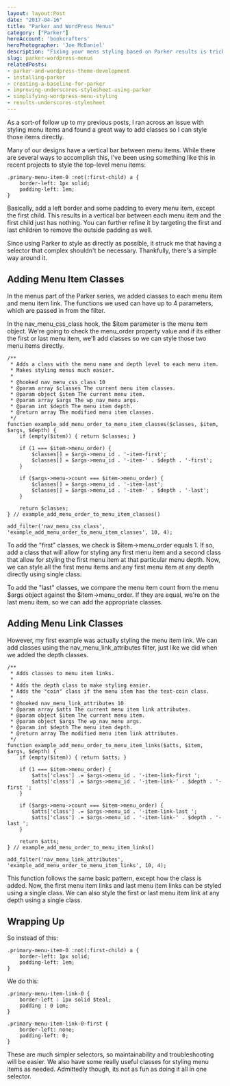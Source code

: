 ```yaml
---
layout: layout:Post
date: "2017-04-16"
title: "Parker and WordPress Menus"
category: ["Parker"]
heroAccount: 'bookcrafters'
heroPhotographer: 'Joe McDaniel'
description: "Fixing your mens styling based on Parker results is tricky, but this article shows you how."
slug: parker-wordpress-menus
relatedPosts:
- parker-and-wordpress-theme-development
- installing-parker
- creating-a-baseline-for-parker
- improving-underscores-stylesheet-using-parker
- simplifying-wordpress-menu-styling
- results-underscores-stylesheet
---
```


As a sort-of follow up to my previous posts, I ran across an issue with styling menu items and found a great way to add classes so I can style those items directly.

Many of our designs have a vertical bar between menu items. While there are several ways to accomplish this, I've been using something like this in recent projects to style the top-level menu items:

```astro
.primary-menu-item-0 :not(:first-child) a {
    border-left: 1px solid; 
    padding-left: 1em;
}
```

Basically, add a left border and some padding to every menu item, except the first child. This results in a vertical bar between each menu item and the first child just has nothing. You can further refine it by targeting the first and last children to remove the outside padding as well.

Since using Parker to style as directly as possible, it struck me that having a selector that complex shouldn't be necessary. Thankfully, there's a simple way around it.

## Adding Menu Item Classes

In the menus part of the Parker series, we added classes to each menu item and menu item link. The functions we used can have up to 4 parameters, which are passed in from the filter.

In the nav_menu_css_class hook, the $item parameter is the menu item object. We're going to check the menu_order property value and if its either the first or last menu item, we'll add classes so we can style those two menu items directly.

```astro
/**
 * Adds a class with the menu name and depth level to each menu item.
 * Makes styling menus much easier.
 *
 * @hooked nav_menu_css_class 10  
 * @param array $classes The current menu item classes.
 * @param object $item The current menu item.
 * @param array $args The wp_nav_menu args.
 * @param int $depth The menu item depth.
 * @return array The modified menu item classes.
 */
function example_add_menu_order_to_menu_item_classes($classes, $item, $args, $depth) {
    if (empty($item)) { return $classes; }

    if (1 === $item->menu_order) {
        $classes[] = $args->menu_id . '-item-first';  
        $classes[] = $args->menu_id . '-item-' . $depth . '-first';  
    }

    if ($args->menu->count === $item->menu_order) {
        $classes[] = $args->menu_id . '-item-last';
        $classes[] = $args->menu_id . '-item-' . $depth . '-last';
    }

    return $classes;
} // example_add_menu_order_to_menu_item_classes()

add_filter('nav_menu_css_class', 'example_add_menu_order_to_menu_item_classes', 10, 4);
```

To add the "first" classes, we check is $item->menu_order equals 1. If so, add a class that will allow for styling any first menu item and a second class that allow for styling the first menu item at that particular menu depth. Now, we can style all the first menu items and any first menu item at any depth directly using single class.

To add the "last" classes, we compare the menu item count from the menu $args object against the $item->menu_order. If they are equal, we're on the last menu item, so we can add the appropriate classes.

## Adding Menu Link Classes

However, my first example was actually styling the menu item link. We can add classes using the nav_menu_link_attributes filter, just like we did when we added the depth classes.

```astro
/**
 * Adds classes to menu item links.
 *
 * Adds the depth class to make styling easier.
 * Adds the "coin" class if the menu item has the text-coin class.
 *
 * @hooked nav_menu_link_attributes 10
 * @param array $atts The current menu item link attributes.
 * @param object $item The current menu item.
 * @param object $args The wp_nav_menu args.
 * @param int $depth The menu item depth.
 * @return array The modified menu item link attributes.
 */
function example_add_menu_order_to_menu_item_links($atts, $item, $args, $depth) {
    if (empty($item)) { return $atts; }

    if (1 === $item->menu_order) { 
        $atts['class'] .= $args->menu_id . '-item-link-first ';
        $atts['class'] .= $args->menu_id . '-item-link-' . $depth . '-first ';
    }
	
    if ($args->menu->count === $item->menu_order) {
        $atts['class'] .= $args->menu_id . '-item-link-last ';
        $atts['class'] .= $args->menu_id . '-item-link-' . $depth . '-last ';	
    } 
	
    return $atts;
} // example_add_menu_order_to_menu_item_links()

add_filter('nav_menu_link_attributes', 'example_add_menu_order_to_menu_item_links', 10, 4);
```

This function follows the same basic pattern, except how the class is added. Now, the first menu item links and last menu item links can be styled using a single class. We can also style the first or last menu item link at any depth using a single class.

## Wrapping Up

So instead of this:

```astro
.primary-menu-item-0 :not(:first-child) a { 
    border-left: 1px solid; 
    padding-left: 1em;
}
```

We do this:

```astro
.primary-menu-item-link-0 {
    border-left : 1px solid $teal;
    padding : 0 1em; 
} 

.primary-menu-item-link-0-first { 
    border-left: none; 
    padding-left: 0; 
}
```

These are much simpler selectors, so maintainability and troubleshooting will be easier. We also have some really useful classes for styling menu items as needed. Admittedly though, its not as fun as doing it all in one selector.
